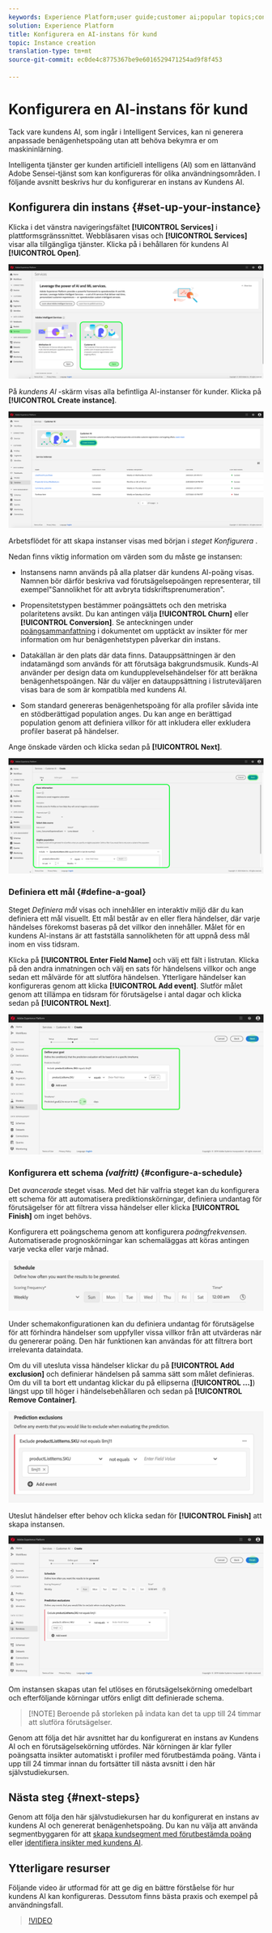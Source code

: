```yaml
---
keywords: Experience Platform;user guide;customer ai;popular topics;configure instance;create instance;
solution: Experience Platform
title: Konfigurera en AI-instans för kund
topic: Instance creation
translation-type: tm+mt
source-git-commit: ec0de4c8775367be9e6016529471254ad9f8f453

---
```



# Konfigurera en AI-instans för kund

Tack vare kundens AI, som ingår i Intelligent Services, kan ni generera anpassade benägenhetspoäng utan att behöva bekymra er om maskininlärning.

Intelligenta tjänster ger kunden artificiell intelligens (AI) som en lättanvänd Adobe Sensei-tjänst som kan konfigureras för olika användningsområden. I följande avsnitt beskrivs hur du konfigurerar en instans av Kundens AI.

## Konfigurera din instans {#set-up-your-instance}

Klicka i det vänstra navigeringsfältet **[!UICONTROL Services]** i plattformsgränssnittet. Webbläsaren visas och **[!UICONTROL Services]** visar alla tillgängliga tjänster. Klicka på i behållaren för kundens AI **[!UICONTROL Open]**.

![](../images/user-guide/navigate-to-service.png)

På *kundens AI* -skärm visas alla befintliga AI-instanser för kunder. Klicka på **[!UICONTROL Create instance]**.

![](../images/user-guide/dashboard.png)

Arbetsflödet för att skapa instanser visas med början i *steget Konfigurera* .

Nedan finns viktig information om värden som du måste ge instansen:

* Instansens namn används på alla platser där kundens AI-poäng visas. Namnen bör därför beskriva vad förutsägelsepoängen representerar, till exempel&quot;Sannolikhet för att avbryta tidskriftsprenumeration&quot;.

* Propensitetstypen bestämmer poängsättets och den metriska polaritetens avsikt. Du kan antingen välja **[!UICONTROL Churn]** eller **[!UICONTROL Conversion]**. Se anteckningen under [poängsammanfattning](./discover-insights.md#scoring-summary) i dokumentet om upptäckt av insikter för mer information om hur benägenhetstypen påverkar din instans.

* Datakällan är den plats där data finns. Datauppsättningen är den indatamängd som används för att förutsäga bakgrundsmusik. Kunds-AI använder per design data om kundupplevelsehändelser för att beräkna benägenhetspoängen. När du väljer en datauppsättning i listruteväljaren visas bara de som är kompatibla med kundens AI.

* Som standard genereras benägenhetspoäng för alla profiler såvida inte en stödberättigad population anges. Du kan ange en berättigad population genom att definiera villkor för att inkludera eller exkludera profiler baserat på händelser.

Ange önskade värden och klicka sedan på **[!UICONTROL Next]**.

![](../images/user-guide/setup.png)

### Definiera ett mål {#define-a-goal}

Steget *Definiera mål* visas och innehåller en interaktiv miljö där du kan definiera ett mål visuellt. Ett mål består av en eller flera händelser, där varje händelses förekomst baseras på det villkor den innehåller. Målet för en kundens AI-instans är att fastställa sannolikheten för att uppnå dess mål inom en viss tidsram.

Klicka på **[!UICONTROL Enter Field Name]** och välj ett fält i listrutan. Klicka på den andra inmatningen och välj en sats för händelsens villkor och ange sedan ett målvärde för att slutföra händelsen. Ytterligare händelser kan konfigureras genom att klicka **[!UICONTROL Add event]**. Slutför målet genom att tillämpa en tidsram för förutsägelse i antal dagar och klicka sedan på **[!UICONTROL Next]**.

![](../images/user-guide/goal.png)

### Konfigurera ett schema *(valfritt)* {#configure-a-schedule}

Det *avancerade* steget visas. Med det här valfria steget kan du konfigurera ett schema för att automatisera prediktionskörningar, definiera undantag för förutsägelser för att filtrera vissa händelser eller klicka **[!UICONTROL Finish]** om inget behövs.

Konfigurera ett poängschema genom att konfigurera *poängfrekvensen*. Automatiserade prognoskörningar kan schemaläggas att köras antingen varje vecka eller varje månad.

![](../images/user-guide/schedule.png)

Under schemakonfigurationen kan du definiera undantag för förutsägelse för att förhindra händelser som uppfyller vissa villkor från att utvärderas när du genererar poäng. Den här funktionen kan användas för att filtrera bort irrelevanta dataindata.

Om du vill utesluta vissa händelser klickar du på **[!UICONTROL Add exclusion]** och definierar händelsen på samma sätt som målet definieras. Om du vill ta bort ett undantag klickar du på ellipserna (**[!UICONTROL ...]**) längst upp till höger i händelsebehållaren och sedan på **[!UICONTROL Remove Container]**.

![](../images/user-guide/exclusion.png)

Uteslut händelser efter behov och klicka sedan för **[!UICONTROL Finish]** att skapa instansen.

![](../images/user-guide/advanced.png)

Om instansen skapas utan fel utlöses en förutsägelsekörning omedelbart och efterföljande körningar utförs enligt ditt definierade schema.

>[!NOTE] Beroende på storleken på indata kan det ta upp till 24 timmar att slutföra förutsägelser.

Genom att följa det här avsnittet har du konfigurerat en instans av Kundens AI och en förutsägelsekörning utfördes. När körningen är klar fyller poängsatta insikter automatiskt i profiler med förutbestämda poäng. Vänta i upp till 24 timmar innan du fortsätter till nästa avsnitt i den här självstudiekursen.

## Nästa steg {#next-steps}

Genom att följa den här självstudiekursen har du konfigurerat en instans av kundens AI och genererat benägenhetspoäng. Du kan nu välja att använda segmentbyggaren för att [skapa kundsegment med förutbestämda poäng](./create-segment.md) eller [identifiera insikter med kundens AI](./discover-insights.md).

## Ytterligare resurser

Följande video är utformad för att ge dig en bättre förståelse för hur kundens AI kan konfigureras. Dessutom finns bästa praxis och exempel på användningsfall.

>[!VIDEO](https://video.tv.adobe.com/v/32665?learn=on&quality=12)

